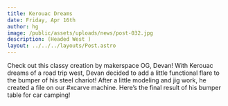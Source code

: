 ```yaml
---
title: Kerouac Dreams
date: Friday, Apr 16th
author: hg
image: /public/assets/uploads/news/post-032.jpg
description: (Headed West )
layout: ../../../layouts/Post.astro
---
```


Check out this classy creation by makerspace OG, Devan! With Kerouac dreams of a road trip west, Devan decided to add a little functional flare to the bumper of his steel chariot! After a little modeling and jig work, he created a file on our #xcarve machine. Here’s the final result of his bumper table for car camping!
